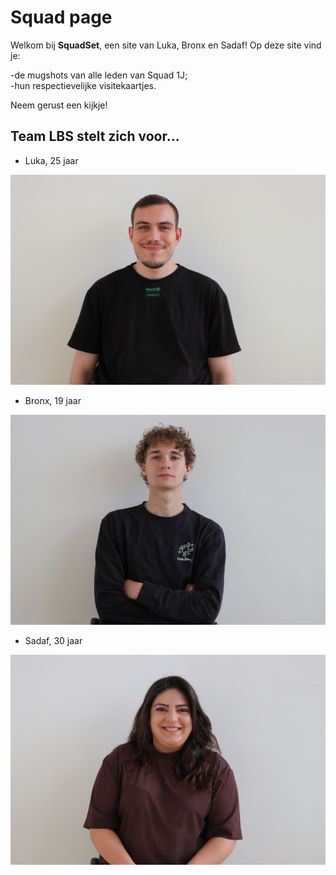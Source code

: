
# Squad page

Welkom bij **SquadSet**, een site van Luka, Bronx en Sadaf! Op deze site vind je:

-de mugshots van alle leden van Squad 1J;  
-hun respectievelijke visitekaartjes.

Neem gerust een kijkje!

## Team LBS stelt zich voor...

- Luka, 25 jaar

![Luka](/assets/Squad1J-Luka.JPG)


- Bronx, 19 jaar

![Bronx](/assets/Squad1J-Bronx-1.JPG)


- Sadaf, 30 jaar

![Sadaf](/assets/Squad1J-Sadaf.JPG)
